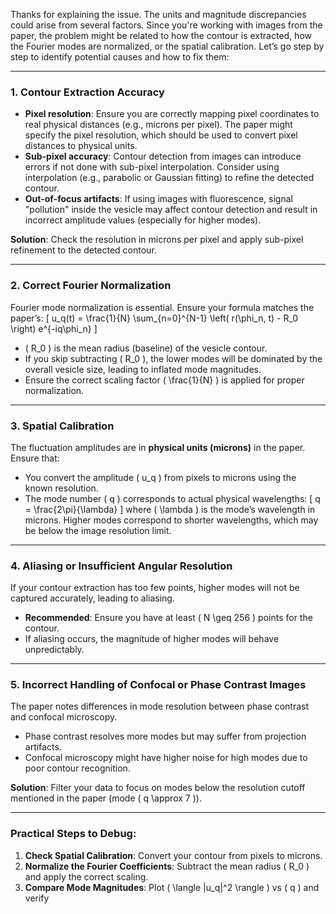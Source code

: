 Thanks for explaining the issue. The units and magnitude discrepancies could arise from several factors. Since you're working with images from the paper, the problem might be related to how the contour is extracted, how the Fourier modes are normalized, or the spatial calibration. Let’s go step by step to identify potential causes and how to fix them:

---

### 1. **Contour Extraction Accuracy**
   - **Pixel resolution**: Ensure you are correctly mapping pixel coordinates to real physical distances (e.g., microns per pixel). The paper might specify the pixel resolution, which should be used to convert pixel distances to physical units.
   - **Sub-pixel accuracy**: Contour detection from images can introduce errors if not done with sub-pixel interpolation. Consider using interpolation (e.g., parabolic or Gaussian fitting) to refine the detected contour.
   - **Out-of-focus artifacts**: If using images with fluorescence, signal "pollution" inside the vesicle may affect contour detection and result in incorrect amplitude values (especially for higher modes).

   **Solution**: Check the resolution in microns per pixel and apply sub-pixel refinement to the detected contour.

---

### 2. **Correct Fourier Normalization**
   Fourier mode normalization is essential. Ensure your formula matches the paper’s:
   \[
   u_q(t) = \frac{1}{N} \sum_{n=0}^{N-1} \left( r(\phi_n, t) - R_0 \right) e^{-iq\phi_n}
   \]
   - \( R_0 \) is the mean radius (baseline) of the vesicle contour.
   - If you skip subtracting \( R_0 \), the lower modes will be dominated by the overall vesicle size, leading to inflated mode magnitudes.
   - Ensure the correct scaling factor \( \frac{1}{N} \) is applied for proper normalization.


---

### 3. **Spatial Calibration**
   The fluctuation amplitudes are in **physical units (microns)** in the paper. Ensure that:
   - You convert the amplitude \( u_q \) from pixels to microns using the known resolution.
   - The mode number \( q \) corresponds to actual physical wavelengths:
     \[
     q = \frac{2\pi}{\lambda}
     \]
     where \( \lambda \) is the mode’s wavelength in microns. Higher modes correspond to shorter wavelengths, which may be below the image resolution limit.


---

### 4. **Aliasing or Insufficient Angular Resolution**
   If your contour extraction has too few points, higher modes will not be captured accurately, leading to aliasing.
   - **Recommended**: Ensure you have at least \( N \geq 256 \) points for the contour.
   - If aliasing occurs, the magnitude of higher modes will behave unpredictably.

---

### 5. **Incorrect Handling of Confocal or Phase Contrast Images**
   The paper notes differences in mode resolution between phase contrast and confocal microscopy.
   - Phase contrast resolves more modes but may suffer from projection artifacts.
   - Confocal microscopy might have higher noise for high modes due to poor contour recognition.

   **Solution**: Filter your data to focus on modes below the resolution cutoff mentioned in the paper (mode \( q \approx 7 \)).

---

### Practical Steps to Debug:
1. **Check Spatial Calibration**: Convert your contour from pixels to microns.
2. **Normalize the Fourier Coefficients**: Subtract the mean radius \( R_0 \) and apply the correct scaling.
3. **Compare Mode Magnitudes**: Plot \( \langle |u_q|^2 \rangle \) vs \( q \) and verify